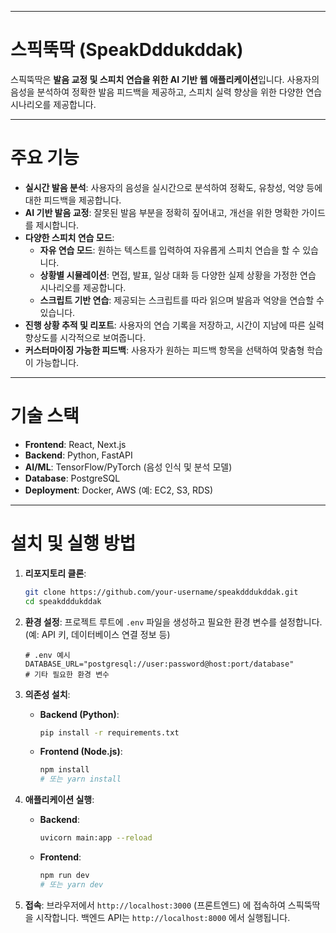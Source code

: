 -----

# 스픽뚝딱 (SpeakDddukddak)

스픽뚝딱은 **발음 교정 및 스피치 연습을 위한 AI 기반 웹 애플리케이션**입니다. 사용자의 음성을 분석하여 정확한 발음 피드백을 제공하고, 스피치 실력 향상을 위한 다양한 연습 시나리오를 제공합니다.

-----

# 주요 기능

  * **실시간 발음 분석**: 사용자의 음성을 실시간으로 분석하여 정확도, 유창성, 억양 등에 대한 피드백을 제공합니다.
  * **AI 기반 발음 교정**: 잘못된 발음 부분을 정확히 짚어내고, 개선을 위한 명확한 가이드를 제시합니다.
  * **다양한 스피치 연습 모드**:
      * **자유 연습 모드**: 원하는 텍스트를 입력하여 자유롭게 스피치 연습을 할 수 있습니다.
      * **상황별 시뮬레이션**: 면접, 발표, 일상 대화 등 다양한 실제 상황을 가정한 연습 시나리오를 제공합니다.
      * **스크립트 기반 연습**: 제공되는 스크립트를 따라 읽으며 발음과 억양을 연습할 수 있습니다.
  * **진행 상황 추적 및 리포트**: 사용자의 연습 기록을 저장하고, 시간이 지남에 따른 실력 향상도를 시각적으로 보여줍니다.
  * **커스터마이징 가능한 피드백**: 사용자가 원하는 피드백 항목을 선택하여 맞춤형 학습이 가능합니다.

-----

# 기술 스택

  * **Frontend**: React, Next.js
  * **Backend**: Python, FastAPI
  * **AI/ML**: TensorFlow/PyTorch (음성 인식 및 분석 모델)
  * **Database**: PostgreSQL
  * **Deployment**: Docker, AWS (예: EC2, S3, RDS)

-----

# 설치 및 실행 방법

1.  **리포지토리 클론**:

    ```bash
    git clone https://github.com/your-username/speakdddukddak.git
    cd speakdddukddak
    ```

2.  **환경 설정**:
    프로젝트 루트에 `.env` 파일을 생성하고 필요한 환경 변수를 설정합니다. (예: API 키, 데이터베이스 연결 정보 등)

    ```
    # .env 예시
    DATABASE_URL="postgresql://user:password@host:port/database"
    # 기타 필요한 환경 변수
    ```

3.  **의존성 설치**:

      * **Backend (Python)**:
        ```bash
        pip install -r requirements.txt
        ```
      * **Frontend (Node.js)**:
        ```bash
        npm install
        # 또는 yarn install
        ```

4.  **애플리케이션 실행**:

      * **Backend**:
        ```bash
        uvicorn main:app --reload
        ```
      * **Frontend**:
        ```bash
        npm run dev
        # 또는 yarn dev
        ```

5.  **접속**:
    브라우저에서 `http://localhost:3000` (프론트엔드) 에 접속하여 스픽뚝딱을 시작합니다. 백엔드 API는 `http://localhost:8000` 에서 실행됩니다.

